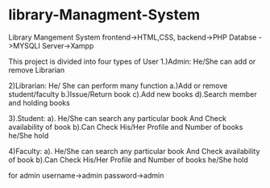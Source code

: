# library-Managment-System
Library Mangement System
frontend->HTML,CSS,
backend->PHP
Databse ->MYSQLI
Server->Xampp

This project is divided into four types of User
1.)Admin: He/She can add or remove Librarian

2)Librarian: He/ She can perform many function
a.)Add or remove student/faculty
b.)Issue/Return book
c).Add new books
d).Search member and holding books

3).Student: a). He/She can search any particular book
And Check availability of book
b).Can Check His/Her Profile and Number of books he/She hold

4)Faculty: a). He/She can search any particular book
And Check availability of book
b).Can Check His/Her Profile and Number of books he/She hold



for admin 
username->admin
password->admin

